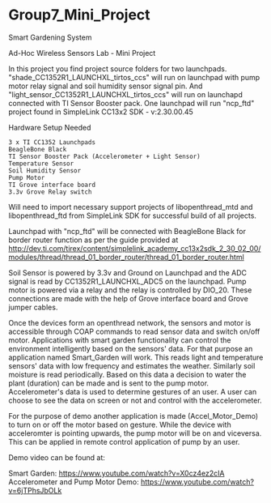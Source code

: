 # Group7_Mini_Project

Smart Gardening System

Ad-Hoc Wireless Sensors Lab - Mini Project

In this project you find project source folders for two launchpads. "shade_CC1352R1_LAUNCHXL_tirtos_ccs" will run on launchpad with pump motor relay signal and soil humidity sensor signal pin. And "light_sensor_CC1352R1_LAUNCHXL_tirtos_ccs" will run on launchapd connected with TI Sensor Booster pack. One launchpad will run "ncp_ftd" project found in SimpleLink CC13x2 SDK - v:2.30.00.45

Hardware Setup Needed

	3 x TI CC1352 Launchpads
	BeagleBone Black
	TI Sensor Booster Pack (Accelerometer + Light Sensor)
	Temperature Sensor
	Soil Humidity Sensor
	Pump Motor
	TI Grove interface board
	3.3v Grove Relay switch
	
Will need to import necessary support projects of libopenthread_mtd and libopenthread_ftd from SimpleLink SDK for successful build of all projects.

Launchpad with "ncp_ftd" will be connected with BeagleBone Black for border router function as per the guide provided at http://dev.ti.com/tirex/content/simplelink_academy_cc13x2sdk_2_30_02_00/modules/thread/thread_01_border_router/thread_01_border_router.html

Soil Sensor is powered by 3.3v and Ground on Launchpad and the ADC signal is read by CC1352R1_LAUNCHXL_ADC5 on the launchpad. Pump motor is powered via a relay and the relay is controlled by DIO_20. These connections are made with the help of Grove interface board and Grove jumper cables.

Once the devices form an openthread network, the sensors and motor is accessible through COAP commands to read sensor data and switch on/off motor. Applications with smart garden functionality can control the environment intelligently based on the sensors' data. For that purpose an application named Smart_Garden will work. This reads light and temperature sensors' data with low frequency and estimates the weather. Similarly soil moisture is read periodically. Based on this data a decision to water the plant (duration) can be made and is sent to the pump motor. Accelerometer's data is used to determine gestures of an user. A user can choose to see the data on screen or not and control with the accelerometer.

For the purpose of demo another application is made (Accel_Motor_Demo) to turn on or off the motor based on gesture. While the device with acceleromter is pointing upwards, the pump motor will be on and viceversa. This can be applied in remote control application of pump by an user.

Demo video can be found at:

Smart Garden: https://www.youtube.com/watch?v=X0cz4ez2cIA
Accelerometer and Pump Motor Demo: https://www.youtube.com/watch?v=6jTPhsJbOLk
